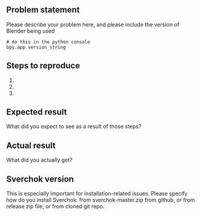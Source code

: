 ## Problem statement

Please describe your problem here, and please include the version of Blender being used

    # do this in the python console
    bpy.app.version_string

## Steps to reproduce

1. 
2. 
3. 

## Expected result

What did you expect to see as a result of those steps?

## Actual result

What did you actually get?

## Sverchok version

This is especially important for installation-related issues. Please specify how do you install Sverchok: from sverchok-master.zip from github, or from release zip file, or from cloned git repo.

